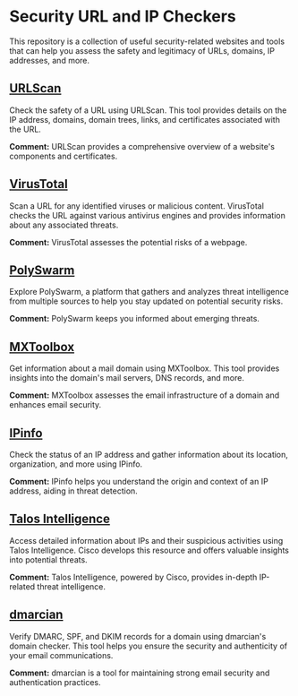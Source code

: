 # Security URL and IP Checkers
 This repository is a collection of useful security-related websites and tools that can help you assess the safety and legitimacy of URLs, domains, IP addresses, and more.

## [URLScan](https://urlscan.io/)
Check the safety of a URL using URLScan. This tool provides details on the IP address, domains, domain trees, links, and certificates associated with the URL.

**Comment:** URLScan provides a comprehensive overview of a website's components and certificates.


## [VirusTotal](https://www.virustotal.com/gui/home/url)
Scan a URL for any identified viruses or malicious content. VirusTotal checks the URL against various antivirus engines and provides information about any associated threats.

**Comment:** VirusTotal assesses the potential risks of a webpage.


## [PolySwarm](https://polyswarm.network/)
Explore PolySwarm, a platform that gathers and analyzes threat intelligence from multiple sources to help you stay updated on potential security risks.

**Comment:** PolySwarm keeps you informed about emerging threats.



## [MXToolbox](https://mxtoolbox.com/)
Get information about a mail domain using MXToolbox. This tool provides insights into the domain's mail servers, DNS records, and more.

**Comment:** MXToolbox assesses the email infrastructure of a domain and enhances email security.



## [IPinfo](https://ipinfo.io/)
Check the status of an IP address and gather information about its location, organization, and more using IPinfo.

**Comment:** IPinfo helps you understand the origin and context of an IP address, aiding in threat detection.



## [Talos Intelligence](https://talosintelligence.com/)
Access detailed information about IPs and their suspicious activities using Talos Intelligence. Cisco develops this resource and offers valuable insights into potential threats.

**Comment:** Talos Intelligence, powered by Cisco, provides in-depth IP-related threat intelligence.


## [dmarcian](https://dmarcian.com/domain-checker/)
Verify DMARC, SPF, and DKIM records for a domain using dmarcian's domain checker. This tool helps you ensure the security and authenticity of your email communications.

**Comment:** dmarcian is a tool for maintaining strong email security and authentication practices.





